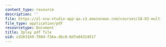 ```yaml
---
content_type: resource
description: ''
file: https://ol-ocw-studio-app-qa.s3.amazonaws.com/courses/18-02-multivariable-calculus-fall-2007/cd2631b97884f36adbc06dfa0432451f_ChiM2-MV-qM.pdf
file_type: application/pdf
resourcetype: Document
title: 3play pdf file
uid: cd2631b9-7884-f36a-dbc0-6dfa0432451f
---
```

